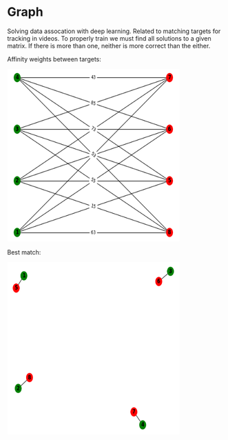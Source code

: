 # Graph

Solving data assocation with deep learning. Related to matching targets for tracking in videos. To properly train we must find all solutions to a given matrix. If there is more than one, neither is more correct than the either.

Affinity weights between targets:

<img src="images/aff1.png" width="400" height="400"> 

Best match:

<img src="images/perm2.png" width="400" height="400">
